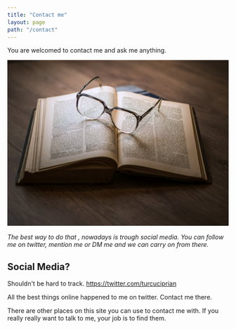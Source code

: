 ```yaml
---
title: "Contact me"
layout: page
path: "/contact"
---
```


You are welcomed to contact me and ask me anything.

![Image](./1.jpg)

*The best way to do that , nowadays is trough social media. You can follow me on twitter, mention me or DM me and we can carry on from there.*

## Social Media?

Shouldn't be hard to track. https://twitter.com/turcuciprian

All the best things online happened to me on twitter. Contact me there.

There are other places on this site you can use to contact me with. If you really really want to talk to me, your job is to find them.
